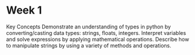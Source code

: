 # Week 1
Key Concepts
Demonstrate an understanding of types in python by converting/casting data types: strings, floats, integers.
Interpret variables and solve expressions by applying mathematical operations.
Describe how to manipulate strings by using a variety of methods and operations.
